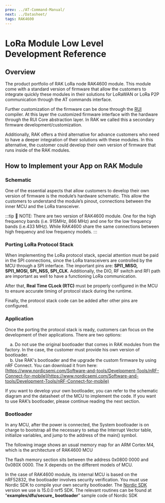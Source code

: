 ```yaml
---
prev: ../AT-Command-Manual/
next: ../Datasheet/
tags: RAK4600
---
```


# LoRa Module Low Level Development Reference

## Overview

The product portfolio of RAK LoRa node RAK4600 module. This module come with a standard version of firmware that allow the customers to integrate quickly these modules in their solutions for LoRaWAN or LoRa P2P communication through the AT commands interface.

Further customization of the firmware can be done through the [RUI](./RUI-Secondary-Development) compiler. At this layer the customized firmware interface with the hardware through the RUI Core abstraction layer. In RAK we called this a secondary firmware development/customization.  

Additionally, RAK offers a third alternative for advance customers who need to have a deeper integration of their solutions with these modules. In this alternative, the customer could develop their own version of firmware that runs inside of the RAK modules.

## How to Implement your App on RAK Module

### Schematic

One of the essential aspects that allow customers to develop their own version of firmware is the module’s hardware schematic. This allow the customers to understand the module’s pinout, connections between the inner MCU and the LoRa transceiver.

:::tip 📝 NOTE:
There are two version of RAK4600 module. One for the high frequency bands (i.e. 915MHz, 866 MHz) and one for the low frequency bands (i.e.433 MHz). While RAK4600 share the same connections between high frequency and low frequency models.
:::

### Porting LoRa Protocol Stack

When implementing the LoRa protocol stack, special attention must be paid in the SPI connections, since the LoRa transceivers are controlled by the MCU through a SPI interface. The important pins are: **SPI1_MISO, SPI1_MOSI, SPI_NSS, SPI_CLK**. Additionally, the DIO, RF switch and RFI path are important as well to have a functioning LoRa communication.

After that, **Real Time CLock (RTC)** must be properly configured in the MCU to ensure accurate timing of protocol stack during the runtime.

Finally, the protocol stack code can be added after other pins are configured.

### Application

Once the porting the protocol stack is ready, customers can focus on the development of their applications. There are two options: 

&nbsp;&nbsp;&nbsp;&nbsp;a. Do not use the original bootloader that comes in RAK modules from the factory. In the case, the customer must provide his own version of bootloader.<br>
&nbsp;&nbsp;&nbsp;&nbsp;b. Use RAK's bootloader and the upgrade the custom firmware by using nRF Connect. You can download it from here: [https://www.nordicsemi.com/Software-and-tools/Development-Tools/nRF-Connect-for-mobile](https://www.nordicsemi.com/Software-and-tools/Development-Tools/nRF-Connect-for-mobile)

If you want to develop your own bootloader, you can refer to the schematic diagram and the datasheet of the MCU to implement the code. If you want to use RAK’s bootloader, please continue reading the next section.

### Bootloader

In any MCU, after the power is connected, the System bootloader is on charge to bootstrap all the necessary to setup the Interrupt Vector table, initialize variables, and jump to the address of the main() symbol.

The following image shows an usual memory map for an ARM Cortex M4, which is the architecture of RAK4600 MCU

<rk-img
  src="/assets/images/wisduo/rak4600-module/deep-development/memory-map.png"
  width="25%"
  caption="Usual memory map for an ARM Cortex M4 MCU"
/>

The flash memory section sits between the address 0x0800 0000 and 0x080X 0000. The X depends on the different models of MCU.

In the case of RAK4600 module, its internal MCU is based on the nRF52832, the bootloader involves security verification. You must use Nordic SDK to compile your own security bootloader. The [Nordic SDK ](https://www.nordicsemi.com/Software-and-tools/Software/nRF5-SDK/Download) version we use is 15.0.0 nrf5 SDK. The relevant routines can be found at “**examples/dfu/secure_ bootloader**” sample code of Nordic SDK
